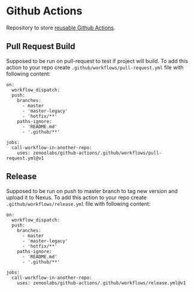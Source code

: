 # Github Actions
Repository to store [reusable Github Actions](https://docs.github.com/en/actions/using-workflows/reusing-workflows).

## Pull Request Build
Supposed to be run on pull-request to test if project will build.
To add this action to your repo create `.github/workflows/pull-request.yml` file with following content:
```
on:
  workflow_dispatch:
  push:
    branches:
      - master
      - 'master-legacy'
      - 'hotfix/**'
    paths-ignore:
      - 'README.md'
      - '.github/**'

jobs:
  call-workflow-in-another-repo:
    uses: zenoolabs/github-actions/.github/workflows/pull-request.yml@v1
```

## Release
Supposed to be run on push to master branch to tag new version and upload it to Nexus.
To add this action to your repo create `.github/workflows/release.yml` file with following content:
```
on:
  workflow_dispatch:
  push:
    branches:
      - master
      - 'master-legacy'
      - 'hotfix/**'
    paths-ignore:
      - 'README.md'
      - '.github/**'

jobs:
  call-workflow-in-another-repo:
    uses: zenoolabs/github-actions/.github/workflows/release.yml@v1
```
